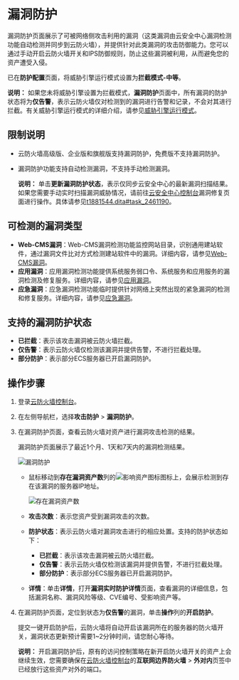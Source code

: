 # 漏洞防护

漏洞防护页面展示了可被网络侧攻击利用的漏洞（这类漏洞由云安全中心漏洞检测功能自动检测并同步到云防火墙），并提供针对此类漏洞的攻击防御能力。您可以通过手动开启云防火墙开关和IPS防御规则，防止这些漏洞被利用，从而避免您的资产遭受入侵。

已在**防护配置**页面，将威胁引擎运行模式设置为**拦截模式-中等**。

**说明：** 如果您未将威胁引擎设置为拦截模式，**漏洞防护**页面中，所有漏洞的防护状态将为**仅告警**，表示云防火墙仅对检测到的漏洞进行告警和记录，不会对其进行拦截。有关威胁引擎运行模式的详细介绍，请参见[威胁引擎运行模式](/cn.zh-CN/攻击防护/防护配置.md)。

## 限制说明

-   云防火墙高级版、企业版和旗舰版支持漏洞防护，免费版不支持漏洞防护。
-   漏洞防护功能支持自动检测漏洞，不支持手动检测漏洞。

    **说明：** 单击**更新漏洞防护状态**，表示仅同步云安全中心的最新漏洞扫描结果。如果您需要手动实时扫描漏洞威胁情况，请前往[云安全中心控制台](https://yundun.console.aliyun.com/?p=sas)漏洞修复页面进行操作。具体请参见[t1881544.dita\#task\_2461190](/cn.zh-CN/安全防范/漏洞修复/一键扫描漏洞.md)。


## 可检测的漏洞类型

-   **Web-CMS漏洞**：Web-CMS漏洞检测功能监控网站目录，识别通用建站软件，通过漏洞文件比对方式检测建站软件中的漏洞。详细内容，请参见[Web-CMS漏洞](/cn.zh-CN/安全防范/漏洞修复/Web-CMS漏洞.md)。
-   **应用漏洞**：应用漏洞检测功能提供系统服务弱口令、系统服务和应用服务的漏洞检测及修复服务。详细内容，请参见[应用漏洞](/cn.zh-CN/安全防范/漏洞修复/应用漏洞.md)。
-   **应急漏洞**：应急漏洞检测功能临时提供针对网络上突然出现的紧急漏洞的检测和修复服务。详细内容，请参见[应急漏洞](/cn.zh-CN/安全防范/漏洞修复/应急漏洞.md)。

## 支持的漏洞防护状态

-   **已拦截**：表示该攻击漏洞被云防火墙拦截。
-   **仅告警**：表示云防火墙仅检测该漏洞并提供告警，不进行拦截处理。
-   **部分防护**：表示部分ECS服务器已开启漏洞防护。

## 操作步骤

1.  登录[云防火墙控制台](https://yundun.console.aliyun.com/?p=cfwnext)。

2.  在左侧导航栏，选择**攻击防护** \> **漏洞防护**。

3.  在漏洞防护页面，查看云防火墙对资产进行漏洞攻击检测的结果。

    漏洞防护页面展示了最近1个月、1天和7天内的漏洞检测结果。

    ![漏洞防护](https://static-aliyun-doc.oss-accelerate.aliyuncs.com/assets/img/zh-CN/9826836161/p253521.png)

    -   鼠标移动到**存在漏洞资产数**列的![影响资产图标](https://static-aliyun-doc.oss-accelerate.aliyuncs.com/assets/img/zh-CN/8022858951/p146900.png)图标上，会展示检测到存在该漏洞的服务器IP地址。

        ![存在漏洞资产数](https://static-aliyun-doc.oss-accelerate.aliyuncs.com/assets/img/zh-CN/9826836161/p253522.png)

    -   **攻击次数**：表示您资产受到漏洞攻击的次数。
    -   **防护状态**：表示云防火墙对漏洞攻击进行的相应处置。支持的防护状态如下：
        -   **已拦截**：表示该攻击漏洞被云防火墙拦截。
        -   **仅告警**：表示云防火墙仅检测该漏洞并提供告警，不进行拦截处理。
        -   **部分防护**：表示部分ECS服务器已开启漏洞防护。
    -   **详情**：单击**详情**，打开**漏洞实时防护详情**页面，查看漏洞的详细信息，包括漏洞名称、漏洞风险等级、CVE编号、受影响资产等。
4.  在漏洞防护页面，定位到状态为**仅告警**的漏洞，单击**操作**列的**开启防护**。

    提交一键开启防护后，云防火墙将自动开启该漏洞所在的服务器的防火墙开关，漏洞状态更新预计需要1~2分钟时间，请您耐心等待。

    **说明：** 开启漏洞防护后，原有的访问控制策略在新开启防火墙开关的资产上会继续生效，您需要确保在[云防火墙控制台](https://yundun.console.aliyun.com/?p=cfwnext)的**互联网边界防火墙** \> **外对内**页签中已经放行这些资产对外的端口。


